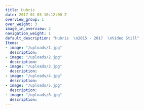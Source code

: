 ```yaml
---
title: Hubris
date: 2017-01-03 10:12:00 Z
overview_group: 1
over_weight: 3
image_in_overview: 2
navigation_weight: 1
default_description: "Hubris  \n2015 - 2017  \nVideo Still"
Items:
- image: "/uploads/1.jpg"
  description:
- image: "/uploads/2.jpg"
  description:
- image: "/uploads/3.jpg"
  description:
- image: "/uploads/4.jpg"
  description:
- image: "/uploads/5.jpg"
  description:
- image: "/uploads/6.jpg"
  description:
---
```

